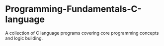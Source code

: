 # Programming-Fundamentals-C-language
A collection of C language programs covering core programming concepts and logic building.
